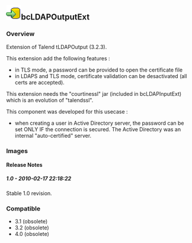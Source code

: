 ## <img src='./logo.jpg' width='40' height='40'>bcLDAPOutputExt

### Overview
Extension of Talend tLDAPOutput (3.2.3).

This extension add the following features :
- in TLS mode, a password can be provided to open the certificate file
- in LDAPS and TLS mode, certificate validation can be desactivated (all certs are accepted).

This extension needs the "courtinessl" jar (included in bcLDAPInputExt) which is an evolution of "talendssl".

This component was developed for this usecase :
- when creating a user in Active Directory server, the password can be set ONLY IF the connection is secured. The Active Directory was an internal "auto-certified" server.
### Images




#### Release Notes

##### 1.0 - 2010-02-17 22:18:22
Stable 1.0 revision.
### Compatible
 -  3.1 (obsolete)
 -   3.2 (obsolete)
 -   4.0 (obsolete)